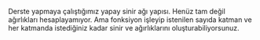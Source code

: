 Derste yapmaya çalıştığımız yapay sinir ağı yapısı. 
Henüz tam değil ağırlıkları hesaplayamıyor. Ama fonksiyon işleyip istenilen sayıda katman ve her katmanda istediğiniz kadar sinir ve ağırlıklarını oluşturabiliyorsunuz.
